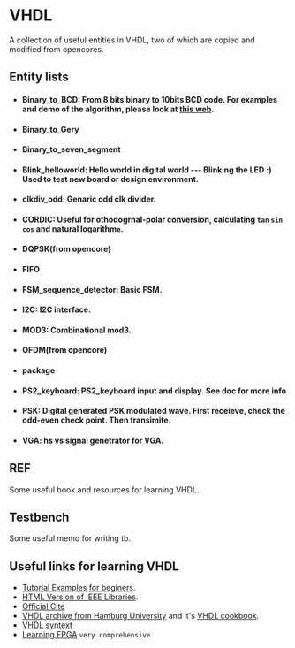 # VHDL
A collection of useful entities in VHDL, two of which are copied and modified from opencores.

## Entity lists
- #### Binary_to_BCD: From 8 bits binary to 10bits BCD code. For examples and demo of the algorithm, please look at [this web](http://www.johnloomis.org/ece314/notes/devices/binary_to_BCD/bin_to_bcd.html).
- #### Binary_to_Gery
- #### Binary_to_seven_segment
- #### Blink_helloworld: Hello world in digital world --- Blinking the LED :)  Used to test new board or design environment.
- #### clkdiv_odd: Genaric odd clk divider. 
- #### CORDIC: Useful for othodogrnal-polar conversion, calculating ```tan```  ```sin``` ```cos``` and natural logarithm```e```. 
- #### DQPSK(from opencore)
- #### FIFO
- #### FSM_sequence_detector: Basic FSM.
- #### I2C: I2C interface.
- #### MOD3: Combinational mod3.
- #### OFDM(from opencore)
- #### package
- #### PS2_keyboard: PS2_keyboard input and display. See doc for more info
- #### PSK: Digital generated PSK modulated wave. First receieve, check the odd-even check point. Then transimite.
- #### VGA: hs vs signal genetrator for VGA.

## REF 
Some useful book and resources for learning VHDL.

## Testbench
Some useful memo for writing tb.

## Useful links for learning VHDL
- [Tutorial Examples for beginers](https://www.csee.umbc.edu/portal/help/VHDL/samples/samples.shtml).
- [HTML Version of IEEE Libraries](https://www.cs.sfu.ca/~ggbaker/reference/std_logic/).
- [Official Cite](https://www.doulos.com/knowhow/vhdl_designers_guide/)
- [VHDL archive from Hamburg University](https://tams-www.informatik.uni-hamburg.de/vhdl/vhdl.html) and it's [VHDL cookbook](https://tams-www.informatik.uni-hamburg.de/vhdl/doc/cookbook/VHDL-Cookbook.pdf).
- [VHDL syntext](https://www.csee.umbc.edu/portal/help/VHDL/design.html)
- [Learning FPGA](https://www.fpga4fun.com/HDLtutorials.html) ```very comprehensive```
